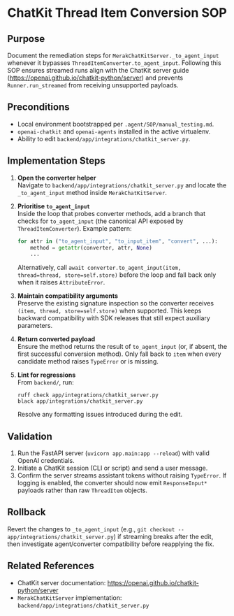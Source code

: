 # ChatKit Thread Item Conversion SOP

## Purpose
Document the remediation steps for `MerakChatKitServer._to_agent_input` whenever it bypasses `ThreadItemConverter.to_agent_input`. Following this SOP ensures streamed runs align with the ChatKit server guide (https://openai.github.io/chatkit-python/server) and prevents `Runner.run_streamed` from receiving unsupported payloads.

## Preconditions
- Local environment bootstrapped per `.agent/SOP/manual_testing.md`.
- `openai-chatkit` and `openai-agents` installed in the active virtualenv.
- Ability to edit `backend/app/integrations/chatkit_server.py`.

## Implementation Steps
1. **Open the converter helper**  
   Navigate to `backend/app/integrations/chatkit_server.py` and locate the `_to_agent_input` method inside `MerakChatKitServer`.

2. **Prioritise `to_agent_input`**  
   Inside the loop that probes converter methods, add a branch that checks for `to_agent_input` (the canonical API exposed by `ThreadItemConverter`). Example pattern:
   ```python
   for attr in ("to_agent_input", "to_input_item", "convert", ...):
       method = getattr(converter, attr, None)
       ...
   ```
   Alternatively, call `await converter.to_agent_input(item, thread=thread, store=self.store)` before the loop and fall back only when it raises `AttributeError`.

3. **Maintain compatibility arguments**  
   Preserve the existing signature inspection so the converter receives `(item, thread, store=self.store)` when supported. This keeps backward compatibility with SDK releases that still expect auxiliary parameters.

4. **Return converted payload**  
   Ensure the method returns the result of `to_agent_input` (or, if absent, the first successful conversion method). Only fall back to `item` when every candidate method raises `TypeError` or is missing.

5. **Lint for regressions**  
   From `backend/`, run:
   ```
   ruff check app/integrations/chatkit_server.py
   black app/integrations/chatkit_server.py
   ```
   Resolve any formatting issues introduced during the edit.

## Validation
1. Run the FastAPI server (`uvicorn app.main:app --reload`) with valid OpenAI credentials.
2. Initiate a ChatKit session (CLI or script) and send a user message.
3. Confirm the server streams assistant tokens without raising `TypeError`. If logging is enabled, the converter should now emit `ResponseInput*` payloads rather than raw `ThreadItem` objects.

## Rollback
Revert the changes to `_to_agent_input` (e.g., `git checkout -- app/integrations/chatkit_server.py`) if streaming breaks after the edit, then investigate agent/converter compatibility before reapplying the fix.

## Related References
- ChatKit server documentation: https://openai.github.io/chatkit-python/server
- `MerakChatKitServer` implementation: `backend/app/integrations/chatkit_server.py`

